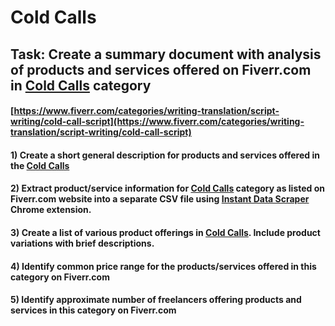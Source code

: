 # Cold Calls
## Task: Create a summary document with analysis of products and services offered on Fiverr.com in [Cold Calls](https://www.fiverr.com/categories/writing-translation/script-writing/cold-call-script) category
#### [https://www.fiverr.com/categories/writing-translation/script-writing/cold-call-script](https://www.fiverr.com/categories/writing-translation/script-writing/cold-call-script)
#### 1) Create a short general description for products and services offered in the [Cold Calls](https://www.fiverr.com/categories/writing-translation/script-writing/cold-call-script)
#### 2) Extract product/service information for [Cold Calls](https://www.fiverr.com/categories/writing-translation/script-writing/cold-call-script) category as listed on Fiverr.com website into a separate CSV file using [Instant Data Scraper](https://chrome.google.com/webstore/detail/instant-data-scraper/ofaokhiedipichpaobibbnahnkdoiiah) Chrome extension.
#### 3) Create a list of various product offerings in [Cold Calls](https://www.fiverr.com/categories/writing-translation/script-writing/cold-call-script). Include product variations with brief descriptions.
#### 4) Identify common price range for the products/services offered in this category on Fiverr.com
#### 5) Identify approximate number of freelancers offering products and services in this category on Fiverr.com

